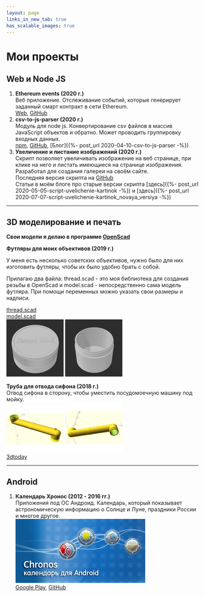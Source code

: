 ```yaml
---
layout: page
links_in_new_tab: true
has_scalable_images: true
---
```

# Мои проекты

## Web и Node JS
1. **Ethereum events (2020 г.)**  
Веб приложение. Отслеживание событий, которые генерирует заданный смарт контракт в сети Ethereum.  
[Web](https://ethereum-events.com), [GitHub](https://github.com/Mendeo/ethereum-events)
1. **csv-to-js-parser (2020 г.)**  
Модуль для node js. Конвертирование csv файлов в массив JavaScript объектов и обратно. Может проводить группировку входных данных.  
[npm](https://www.npmjs.com/package/csv-to-js-parser), [GitHub](https://github.com/Mendeo/csv-to-js-parser), [Блог]({%- post_url 2020-04-10-csv-to-js-parser -%})  
1. **Увеличение и листание изображений (2020 г.)**  
Скрипт позволяет увеличивать изображение на веб странице, при клике на него и листать имеющиеся на странице изображения. Разработал для создания галереи на своём сайте.  
Последняя версия скрипта на [GitHub](https://github.com/Mendeo/image_enlarger)  
Статьи в моём блоге про старые версии скрипта [здесь]({%- post_url 2020-05-05-script-uvelichenie-kartinok -%}) и [здесь]({%- post_url 2020-07-07-script-uvelichenie-kartinok_novaya_versiya -%})  

---
## 3D моделирование и печать
**Свои модели я делаю в программе [OpenScad](https://www.openscad.org)** 

**Футляры  для моих объективов (2019 г.)**

У меня есть несколько советских объективов, нужно было для них изготовить футляры, чтобы их было удобно брать с собой.

Прилагаю два файла: thread.scad - это моя библиотека для создания резьбы в OpenScad и model.scad - непосредственно сама модель футляра. При помощи переменных можно указать свои размеры и надписи.  

[thread.scad](/assets/projects/futlyar-dlya-obektiva/thread.scad)  
[model.scad](/assets/projects/futlyar-dlya-obektiva/model.scad)  
<img alt="Крышка" src-big="/assets/projects/futlyar-dlya-obektiva/Gelios44-2-up.png" src="/assets/projects/futlyar-dlya-obektiva/Gelios44-2-up_small.png">
<img alt="Нижняя часть" src-big="/assets/projects/futlyar-dlya-obektiva/Gelios44-2-down.png" src="/assets/projects/futlyar-dlya-obektiva/Gelios44-2-down_small.png">  

**Труба для отвода сифона (2018 г.)**  
Отвод сифона в сторону, чтобы уместить посудомоечную машину под мойку.  
<img alt="Изображение модели ракурс 1" src-big="/assets/projects/kitchen-sink-draining/KitchenSinkDraining1.png" src="/assets/projects/kitchen-sink-draining/KitchenSinkDraining1_small.png">
<img alt="Изображение модели ракурс 2" src-big="/assets/projects/kitchen-sink-draining/KitchenSinkDraining2.png" src="/assets/projects/kitchen-sink-draining/KitchenSinkDraining2_small.png">  
[3dtoday](https://3dtoday.ru/3d-models/for-home/kitchen/truba_dlya_otvoda_sifona)

---
## Android
1. **Календарь Хронос (2012 - 2016 гг.)**  
Приложения под ОС Андроид. Календарь, который показывает астрономическую информацию о Солнце и Луне, праздники России и многое другое.  
![logo](/assets/projects/chronos/chronos.jpg)  
[Google Play](https://play.google.com/store/apps/details?id=ru.mendeo.chronos), [GitHub](https://github.com/Mendeo/Chronos)